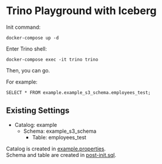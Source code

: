 # Trino Playground with Iceberg

Init command:
```
docker-compose up -d
```

Enter Trino shell:
```
docker-compose exec -it trino trino
```

Then, you can go.

For example:
```
SELECT * FROM example.example_s3_schema.employees_test;
```

## Existing Settings

- Catalog: example
  - Schema: example_s3_schema
    - Table: employees_test

Catalog is created in [example.properties](./example.properties).  
Schema and table are created in [post-init.sql](./post-init.sql).